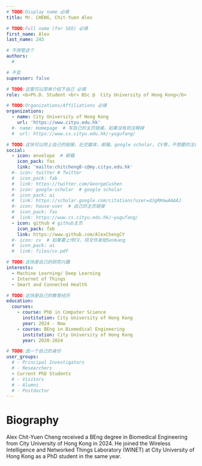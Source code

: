 ```yaml
---
# TODO:Display name 必填
title: Mr. CHENG, Chit-Yuen Alex 

# TODO:Full name (for SEO) 必填
first_name: Alex   
last_name: 243

# 不用管这个
authors:
  # 

# 不变
superuser: false

# TODO:这里可以简单介绍下自己 必填
role: <b>Ph.D. Student <br> BSc @  City University of Hong Kong</b>

# TODO:Organizations/Affiliations 必填
organizations:
  - name: City University of Hong Kong 
    url: 'https://www.cityu.edu.hk'
  #- name: Homepage  # 写自己的主页链接，如果没有则注释掉
  #  url: https://www.cs.cityu.edu.hk/~yugufang/

# TODO:这块可以附上自己的链接，社交媒体，邮箱，google scholar, CV等，不想要的注释掉即可
social:
  - icon: envelope  # 邮箱
    icon_pack: fas
    link: 'mailto:chitcheng8-c@my.cityu.edu.hk'
  #- icon: twitter # Twitter
  #  icon_pack: fab  
  #  link: https://twitter.com/GeorgeCushen
  #- icon: google-scholar  # google scholar
  #  icon_pack: ai
  #  link: https://scholar.google.com/citations?user=dJgRKmwAAAAJ
  #- icon: house-user  # 自己的主页链接
  #  icon_pack: fas
  #  link: https://www.cs.cityu.edu.hk/~yugufang/
  - icon: github # github主页
    icon_pack: fab   
    link: https://www.github.com/AlexChengCY
  #- icon: cv  # 如果要上传CV，将文件发给Senkang
  #  icon_pack: ai
  #  link: files/cv.pdf

# TODO:这块是自己的研究兴趣
interests:
  - Machine Learning/ Deep Learning
  - Internet of Things
  - Smart and Connected Health

# TODO:这块是自己的教育经历
education:
  courses:
    - course: PhD in Computer Science
      institution: City University of Hong Kong
      year: 2024 - Now
    - course: BEng in Biomedical Engineering
      institution: City University of Hong Kong
      year: 2020-2024

# TODO:选一个自己的身份
user_groups:
  # - Principal Investigators
  # - Researchers
  - Current PhD Students
  # - Visitors
  # - Alumni
  # - Postdoctor
---
```

<!-- TODO:写自己的Biography -->
# Biography
Alex Chit-Yuen Cheng received a BEng degree in Biomedical Engineering from City University of Hong Kong in 2024. He joined the Wireless Intelligence and Networked Things Laboratory (WINET) at City University of Hong Kong as a PhD student in the same year.
